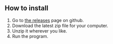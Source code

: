 ## How to install

1. Go to [the releases](https://github.com/Reginald-Gillespie/ClickGuardian/releases) page on github.
2. Download the latest zip file for your computer.
3. Unzip it wherever you like.
4. Run the program.


